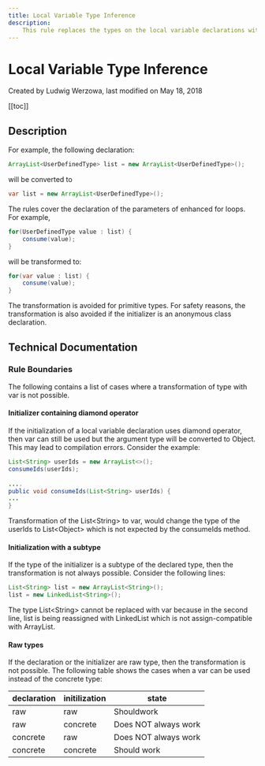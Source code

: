 ```yaml
---
title: Local Variable Type Inference
description:
    This rule replaces the types on the local variable declarations with the var keyword introduced in Java 10. 
---
```



# Local Variable Type Inference

Created by Ludwig Werzowa, last modified on May 18, 2018

[[toc]]

## Description

For example, the following declaration:
``` java
ArrayList<UserDefinedType> list = new ArrayList<UserDefinedType>();
```
will be converted to 
``` java
var list = new ArrayList<UserDefinedType>();
```

The rules cover the declaration of the parameters of enhanced for loops. For example, 
``` java
for(UserDefinedType value : list) {
    consume(value);
}
```

will be transformed to:
``` java
for(var value : list) {
    consume(value);
}
```

The transformation is avoided for primitive types. For safety reasons, the transformation is also avoided if the initializer is an anonymous class declaration. 

## Technical Documentation

### Rule Boundaries

The following contains a list of cases where a transformation of type with var is not possible. 

#### Initializer containing  diamond operator
If the initialization of a local variable declaration uses diamond operator, then var can still be used but the argument type will be converted to Object. This may lead to compilation errors. Consider the example:

``` java
List<String> userIds = new ArrayList<>();
consumeIds(userIds);
 
....
public void consumeIds(List<String> userIds) {
...
}
```

Transformation of the List&lt;String&gt; to var, would change the type of the userIds to List&lt;Object&gt; which is not expected by the consumeIds method. 
 
#### Initialization with a subtype
If the type of the initializer is a  subtype of the declared type, then the transformation is not always possible. Consider the following lines:

``` java
List<String> list = new ArrayList<String>();
list = new LinkedList<String>();
```
The type List&lt;String&gt; cannot be replaced with var because in the second line, list is being reassigned with LinkedList which is not assign-compatible with ArrayList. 

#### Raw types
If the declaration or the initializer are raw type, then the transformation is not possible. The following table shows the cases when a var can be used instead of the concrete type:

|declaration|initilization|state|
|-|-|-|
|raw|raw|Shouldwork|
|raw|concrete|Does NOT always work |
|concrete|raw|Does NOT always work |
|concrete|concrete|Should work |